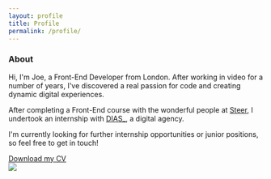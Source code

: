```yaml
---
layout: profile
title: Profile
permalink: /profile/
---
```


<div class="clearfix">
  <section class="about">
    <div class="col-md-7">
      <div class="bio">
        <h3>About</h3>
        <p>Hi, I'm Joe, a Front-End Developer from London. After working in video for a number of years,
          I've discovered a real passion for code and creating dynamic digital experiences.</p>
        <p>After completing a Front-End course with the wonderful people at <a href="https://www.steer.me/courses">Steer</a>,
          I undertook an internship with <a href="http://www.diascreative.com">DIAS_</a>, a digital agency.</p>
        <p>I'm currently looking for further internship opportunities or junior positions, so feel free to get in touch!</p>
      </div>
      <div class="cv">
        <a href="#" target="_blank" class="btn">Download my CV</a>
      </div>
    </div>
    <div class="col-md-5 special">
      <div class="profile-pic">
        <img src="../img/joe_profile.jpg">
      </div>
    </div>
  </section>
</div>